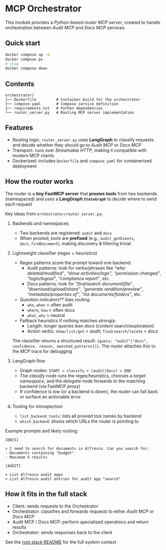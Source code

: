 # MCP Orchestrator

This module provides a *Python-based router MCP server*, created to handle orchestration between *Audit MCP* and *Docs MCP* services

## Quick start

```bash
docker compose up -d
docker compose ps
# stop
docker compose down
```

## Contents

```
orchestrator/
├── Dockerfile         # Container build for the orchestrator
├── compose.yaml       # Compose service definition
├── requirements.txt   # Python dependencies
└── router_server.py   # Routing MCP server implementation
```

## Features

* Routing logic: `router_server.py` uses **LangGraph** to classify requests and decide whether they should go to *Audit MCP* or *Docs MCP*
* Transport: runs over *Streamable HTTP*, making it compatible with modern MCP clients
* Dockerized: includes `Dockerfile` and `compose.yaml` for containerized deployment

## How the router works

The router is a **tiny FastMCP server** that **proxies tools** from two backends (namespaced) and uses a **LangGraph `StateGraph`** to decide where to send each request

Key ideas from `orchestrator/router_server.py`:

1. Backends and namespaces

   * Two backends are registered: `audit` and `docs`
   * When proxied, tools are **prefixed** (e.g., `audit_getEvents`, `docs_findDocument`), making discovery & filtering trivial

2. Lightweight classifier (regex + heuristics)

   * Regex patterns score the prompt toward one backend:
     * Audit patterns: look for verbs/phrases like *“who deleted/modified”*, *“show activities/logs”*, *“permission changed”*, *“login/logout”*, *“compliance report”*, etc.
     * Docs patterns: look for *“find/search document/file”*, *“download/upload/share”*, *“generate rendition/preview”*, *“metadata/properties of”*, *“list documents/folders”*, etc.
   * Question indicators** bias routing:
     * `who`, `when` > often audit
     * `where`, `how` > often docs
     * `what`, `why` > neutral
   * Fallback heuristics if nothing matches strongly:
     * Length: longer queries lean *docs* (content search/exploration)
     * Action verbs: `show/list/get` > *audit*; `find/search/locate` > *docs*

   The classifier returns a structured result: `{guess: "audit"|"docs", confidence, reason, matched_patterns[]}`. The router attaches this to the MCP trace for debugging

3. LangGraph flow

   * Graph nodes: `START > classify > (audit|docs) > END`
   * The *classify* node runs the regex/heuristics, chooses a *target namespace*, and the *delegate* node forwards to the matching backend (via FastMCP proxy)
   * If confidence is low (or a backend is down), the router can fall back or surface an actionable error

4. Tooling for introspection

   * `list_backend_tools`: lists all proxied tool names by backend
   * `which_backend`: shows which URLs the router is pointing to

Example prompts and likely routing:

```
[DOCS]

> I need to search for documents in Alfresco. Can you search for:
- Documents containing "budget"
- Maximum 5 results

[AUDIT]

> List Alfresco audit apps
> List Alfresco audit entries for audit app "search"
```

## How it fits in the full stack

* Client: sends requests to the Orchestrator
* Orchestrator: classifies and forwards requests to either *Audit MCP* or *Docs MCP*
* Audit MCP / Docs MCP: perform specialized operations and return results
* Orchestrator: sends responses back to the client

See the [root stack README](../README.md) for the full system context
